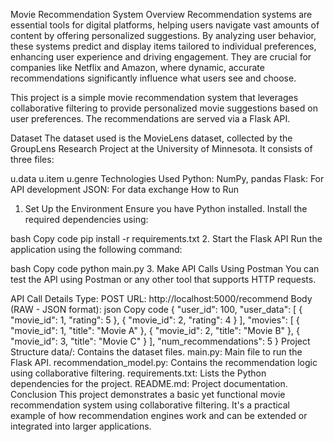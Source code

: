 Movie Recommendation System
Overview
Recommendation systems are essential tools for digital platforms, helping users navigate vast amounts of content by offering personalized suggestions. By analyzing user behavior, these systems predict and display items tailored to individual preferences, enhancing user experience and driving engagement. They are crucial for companies like Netflix and Amazon, where dynamic, accurate recommendations significantly influence what users see and choose.

This project is a simple movie recommendation system that leverages collaborative filtering to provide personalized movie suggestions based on user preferences. The recommendations are served via a Flask API.

Dataset
The dataset used is the MovieLens dataset, collected by the GroupLens Research Project at the University of Minnesota. It consists of three files:

u.data
u.item
u.genre
Technologies Used
Python: NumPy, pandas
Flask: For API development
JSON: For data exchange
How to Run
1. Set Up the Environment
Ensure you have Python installed. Install the required dependencies using:

bash
Copy code
pip install -r requirements.txt
2. Start the Flask API
Run the application using the following command:

bash
Copy code
python main.py
3. Make API Calls Using Postman
You can test the API using Postman or any other tool that supports HTTP requests.

API Call Details
Type: POST
URL: http://localhost:5000/recommend
Body (RAW - JSON format):
json
Copy code
{
    "user_id": 100,
    "user_data": [
        { "movie_id": 1, "rating": 5 },
        { "movie_id": 2, "rating": 4 }
    ],
    "movies": [
        { "movie_id": 1, "title": "Movie A" },
        { "movie_id": 2, "title": "Movie B" },
        { "movie_id": 3, "title": "Movie C" }
    ],
    "num_recommendations": 5
}
Project Structure
data/: Contains the dataset files.
main.py: Main file to run the Flask API.
recommendation_model.py: Contains the recommendation logic using collaborative filtering.
requirements.txt: Lists the Python dependencies for the project.
README.md: Project documentation.
Conclusion
This project demonstrates a basic yet functional movie recommendation system using collaborative filtering. It's a practical example of how recommendation engines work and can be extended or integrated into larger applications.
